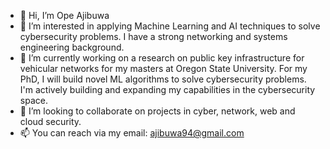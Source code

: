 - 👋 Hi, I’m Ope Ajibuwa
- 👀 I’m interested in applying Machine Learning and AI techniques to solve cybersecurity problems. I have a strong networking and systems engineering background. 
- 🌱 I’m currently working on a research on public key infrastructure for vehicular networks for my masters at Oregon State University. For my PhD, I will build novel ML algorithms to solve cybersecurity problems. I'm actively building and expanding my capabilities in the cybersecurity space.
- 💞️ I’m looking to collaborate on projects in cyber, network, web and cloud security.
- 📫 You can reach via my email: ajibuwa94@gmail.com

<!---
opeajibuwa/opeajibuwa is a ✨ special ✨ repository because its `README.md` (this file) appears on your GitHub profile.
You can click the Preview link to take a look at your changes.
--->
